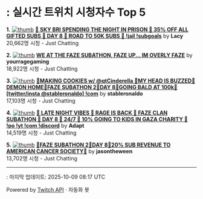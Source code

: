 # : 실시간 트위치 시청자수 Top 5

**1.** [![thumb](https://static-cdn.jtvnw.net/previews-ttv/live_user_lacy-320x180.jpg)](https://twitch.tv/Lacy)
**[🩷 SKY BRI SPENDING THE NIGHT IN PRISON 🩷 35% OFF ALL GIFTED SUBS 🩷 DAY 8 🩷 ROAD TO 50K SUBS 🩷 !jail !subgoals](https://twitch.tv/Lacy)** by **Lacy**<br>20,662명 시청  - Just Chatting

**2.** [![thumb](https://static-cdn.jtvnw.net/previews-ttv/live_user_yourragegaming-320x180.jpg)](https://twitch.tv/yourragegaming)
**[WE AT THE FAZE SUBATHON, FAZE UP... IM OVERLY FAZE](https://twitch.tv/yourragegaming)** by **yourragegaming**<br>18,922명 시청  - Just Chatting

**3.** [![thumb](https://static-cdn.jtvnw.net/previews-ttv/live_user_stableronaldo-320x180.jpg)](https://twitch.tv/stableronaldo)
**[🎃MAKING COOKIES w/ @qtCinderella 🎃MY HEAD IS BUZZED🎃DEMON HOME🎃FAZE SUBATHON 2🎃DAY 8🎃GOING BALD AT 100k🎃 [twitter/insta @stableronaldo] !com](https://twitch.tv/stableronaldo)** by **stableronaldo**<br>17,103명 시청  - Just Chatting

**4.** [![thumb](https://static-cdn.jtvnw.net/previews-ttv/live_user_adapt-320x180.jpg)](https://twitch.tv/Adapt)
**[🤯 LATE NIGHT VIBES 🤯 RAGE IS BACK 🤯 FAZE CLAN SUBATHON 🤯 DAY 8 🤯 24/7 🤯 10% GOING TO KIDS IN GAZA CHARITY 🤯 !po !yt !com !discord](https://twitch.tv/Adapt)** by **Adapt**<br>14,519명 시청  - Just Chatting

**5.** [![thumb](https://static-cdn.jtvnw.net/previews-ttv/live_user_jasontheween-320x180.jpg)](https://twitch.tv/jasontheween)
**[🔴FAZE SUBATHON 2🔴DAY 8🔴20% SUB REVENUE TO AMERICAN CANCER SOCIETY🔴](https://twitch.tv/jasontheween)** by **jasontheween**<br>13,702명 시청  - Just Chatting


---
: 마지막 업데이트: 2025-10-09 08:17 UTC

Powered by [Twitch API](https://dev.twitch.tv/docs/api/reference) · 자동화 봇